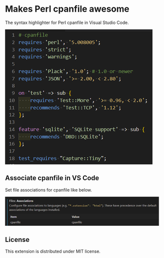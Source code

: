 # Makes Perl cpanfile awesome

The syntax highlighter for Perl cpanfile in Visual Studio Code.

![example of Perl cpanfile](./images/perlcpanfile-screenshot.png)

## Associate cpanfile in VS Code

Set file associations for cpanfile like below.

![associate cpanfile](./images/cpanfile-associations.png)

## License

This extension is distributed under MIT license.
